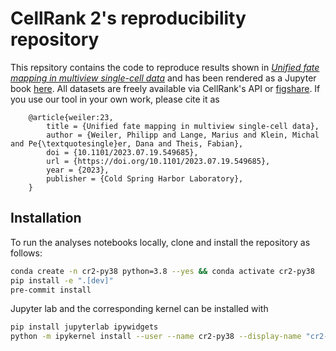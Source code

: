 # CellRank 2's reproducibility repository

This repsitory contains the code to reproduce results shown in [_Unified fate mapping in multiview single-cell data_](https://doi.org/10.1101/2023.07.19.549685)
and has been rendered as a Jupyter book [here](https://theislab.github.io/cellrank2_reproducibility/index.html). All datasets are freely available via CellRank's
API or [figshare](https://figshare.com/account/home#/projects/88787). If you use our tool in your own work,
please cite it as

```
    @article{weiler:23,
        title = {Unified fate mapping in multiview single-cell data},
        author = {Weiler, Philipp and Lange, Marius and Klein, Michal and Pe{\textquotesingle}er, Dana and Theis, Fabian},
        doi = {10.1101/2023.07.19.549685},
        url = {https://doi.org/10.1101/2023.07.19.549685},
        year = {2023},
        publisher = {Cold Spring Harbor Laboratory},
    }
```

## Installation

To run the analyses notebooks locally, clone and install the repository as follows:

```bash
conda create -n cr2-py38 python=3.8 --yes && conda activate cr2-py38
pip install -e ".[dev]"
pre-commit install
```

Jupyter lab and the corresponding kernel can be installed with

```bash
pip install jupyterlab ipywidgets
python -m ipykernel install --user --name cr2-py38 --display-name "cr2-py38"
```
